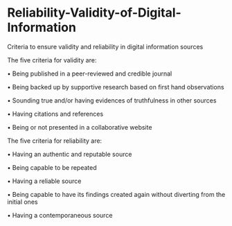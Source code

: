 # Reliability-Validity-of-Digital-Information
Criteria to ensure validity and reliability in digital information sources

The five criteria for validity are:

•	Being published in a peer-reviewed and credible journal

•	Being backed up by supportive research based on first hand observations

•	Sounding true and/or having evidences of truthfulness in other sources 

•	Having citations and references 

•	Being or not presented in a collaborative website

The five criteria for reliability are:

•	Having an authentic and reputable source 

•	Being capable to be repeated

•	Having a reliable source

•	Being capable to have its findings created again without diverting from the initial ones

•	Having a contemporaneous source



 
